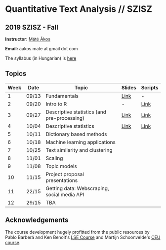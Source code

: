 # Quantitative Text Analysis // SZISZ
## 2019 SZISZ - Fall


**Instructor:** [Máté Ákos]((https://aakosm.github.io/))

**Email:** aakos.mate at gmail dot com

The syllabus (in Hungarian) is [here](https://github.com/aakosm/QTA_SZISZ_2019/blob/master/syllabus.pdf)

## Topics

| **Week** | **Date** | **Topic** | **Slides** | **Scripts** |
| --- | ---- |----------------------------------------------- | --- | --- |
|  1 | 09/13  |  Fundamentals | [Link](https://github.com/aakosm/QTA_SZISZ_2019/blob/master/week01_intro/01_intro.pdf) | - |
|  2  | 09/20 | Intro to R  | - | [Link](https://aakosm.github.io/QTA_SZISZ_2019/week02_r_intro/02_r_intro.html) |
|  3  | 09/27 | Descriptive statistics (and pre-processing)   | [Link](https://aakosm.github.io/QTA_SZISZ_2019/week03_descriptives_i/03_descriptives.pdf) | [Link](https://aakosm.github.io/QTA_SZISZ_2019/week03_descriptives_i/session3_r_script.html) |
|  4  | 10/04 | Descriptive statistics | [Link](https://aakosm.github.io/QTA_SZISZ_2019/week03_descriptives_i/03_descriptives.pdf) |[Link](https://aakosm.github.io/QTA_SZISZ_2019/wweek04_descriptives_ii/04_descriptives_ii.html) |
|  5  |  10/11| Dictionary based methods    | | |
|  6  |  10/18| Machine learning applications | | |
|  7  |  10/25| Text similarity and clustering | | |
|  8  |  11/01| Scaling | | |
|  9  |  11/08| Topic models | | |
|  10 |  11/15| Project proposal presentations | | |
|  11 |  22/15| Getting data: Webscraping, social media API | | |
|  12 |  29/15| TBA | | |


## Acknowledgements
The course development hugely profitted from the public resources by Pablo Barberá and Ken Benoit's [LSE Course](https://lse-my459.github.io) and Martijn Schoonvelde's [CEU course](https://github.com/hjmschoonvelde/CEU_ATA_2019).
